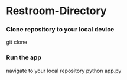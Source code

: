 # Restroom-Directory

### Clone repository to your local device
git clone <git link>

### Run the app
navigate to your local repository
python app.py
